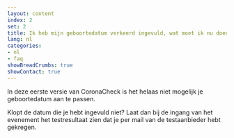 ```yaml
---
layout: content
index: 2
set: 2
title: Ik heb mijn geboortedatum verkeerd ingevuld, wat moet ik nu doen?
lang: nl
categories:
- nl
- faq
showBreadCrumbs: true
showContact: true
---
```

In deze eerste versie van CoronaCheck is het helaas niet mogelijk je geboortedatum aan te passen. 

Klopt de datum die je hebt ingevuld niet? Laat dan bij de ingang van het evenement het testresultaat zien dat je per mail van de testaanbieder hebt gekregen. 
